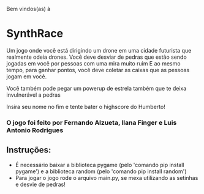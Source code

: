Bem vindos(as) à 
# SynthRace
Um jogo onde você está dirigindo um drone em uma cidade futurista que realmente odeia drones.
Você deve desviar de pedras que estão sendo jogadas em você por pessoas com uma mira muito ruim
E ao mesmo tempo, para ganhar pontos, você deve coletar as caixas que as pessoas jogam em você.

Você também pode pegar um powerup de estrela também que te deixa invulnerável a pedras

Insira seu nome no fim e tente bater o highscore do Humberto!

### O jogo foi feito por Fernando Alzueta, Ilana Finger e Luis Antonio Rodrigues

## Instruções:
- É necessário baixar a biblioteca pygame (pelo 'comando pip install pygame') e a biblioteca random (pelo 'comando pip install random') 
- Para jogar o jogo rode o arquivo main.py, se mexa utilizando as setinhas e desvie de pedras!